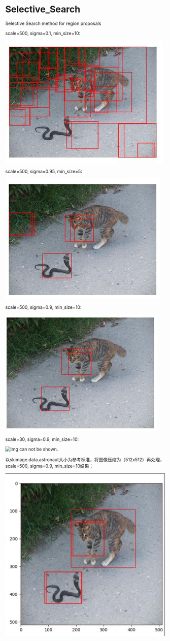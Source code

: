 # Selective_Search
Selective Search method for region proposals


scale=500, sigma=0.1, min_size=10:

![Img can not be shown.](https://raw.githubusercontent.com/zeng-lingyun/Selective_Search/master/readme_img/88514DF7%254067767A2C.0296015B.jpg_recompress.jpg)


scale=500, sigma=0.95, min_size=5:

![Img can not be shown.](https://raw.githubusercontent.com/zeng-lingyun/Selective_Search/master/readme_img/521A2469%25403516CF3E.0296015B.jpg_recompress.jpg)


scale=500, sigma=0.9, min_size=10:

![Img can not be shown.](https://github.com/zeng-lingyun/Selective_Search/blob/master/readme_img/B572C25B%2540451A7811.0296015B.jpg_recompress.jpg)
 

scale=30, sigma=0.9, min_size=10:

![Img can not be shown.](https://raw.githubusercontent.com/zeng-lingyun/Selective_Search/master/readme_img/7EBABF90%4058B08854.0296015B.jpg_recompress.jpg)
 

以skimage.data.astronaut大小为参考标准，将图像压缩为（512x512）再处理，scale=500, sigma=0.9, min_size=10结果：

![Img can not be shown.](https://raw.githubusercontent.com/zeng-lingyun/Selective_Search/master/readme_img/870B2996%254030D58532.0296015B.jpg_recompress.jpg)
 

